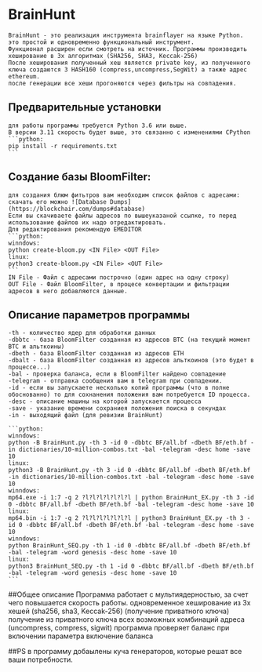 # BrainHunt
    BrainHunt - это реализация инструмента brainflayer на языке Python. это простой и одновременно функциональный инструмент. 
    Функционал расширен если смотреть на источник. Программы производить хеширование в 3х алгоритмах (SHA256, SHA3, Keccak-256)
    После хеширования полученный хеш является private key, из полученного ключа создаются 3 HASH160 (compress,uncompress,SegWit) а также адрес ethereum.
    после генерации все хеши прогоняются через фильтры на совпадения.

## Предварительные установки
    для работы программы требуется Python 3.6 или выше.
    В версии 3.11 скорость будет выше, это связанно с изменениями CPython
    ```python:
    pip install -r requirements.txt
    ```

## Создание базы BloomFilter:
    для создания блюм фитьтров вам необходим список файлов с адресами:
    скачать его можно ![Database Dumps](https://blockchair.com/dumps#database)
    Если вы скачиваете файлы адресов по вышеуказаной ссылке, то перед использование файлов их надо отредактировать.
    Для редактирования рекомендую EMEDITOR
    ```python:
    winndows:
    python create-bloom.py <IN File> <OUT File>
    linux:
    python3 create-bloom.py <IN File> <OUT File>
    ```
    IN File - Файл с адресами построчно (один адрес на одну строку)
    OUT File - Файл BloomFilter, в процесе конвертации и фильтрации адресов в него добавляются данные.

## Описание параметров программы
    -th - количество ядер для обработки данных
    -dbbtc - база BloomFilter созданная из адресов BTC (на текущий момент BTC и альткоины)
    -dbeth - база BloomFilter созданная из адресов ETH
    -dbalt - база BloomFilter созданная из адресов альткоинов (это будет в процессе...)
    -bal - проверка баланса, если в BloomFilter найдено совпадение
    -telegram - отправка сообщения вам в telegram при совпадении.
    -id - если вы запускаете несколько копий программы (что в полне обоснованно) то для сохнанения положения вам потребуется ID процесса.
    -desc - описание машины на которой запускается процесса
    -save - указание времени сохраниея положения поиска в секундах
    -in - выходящий файл (для ревизии BrainHunt)

    ```python:
    winndows:
    python -B BrainHunt.py -th 3 -id 0 -dbbtc BF/all.bf -dbeth BF/eth.bf -in dictionaries/10-million-combos.txt -bal -telegram -desc home -save 10
    linux:
    python3 -B BrainHunt.py -th 3 -id 0 -dbbtc BF/all.bf -dbeth BF/eth.bf -in dictionaries/10-million-combos.txt -bal -telegram -desc home -save 10
    winndows:
    mp64.exe -i 1:7 -q 2 ?l?l?l?l?l?l?l | python BrainHunt_EX.py -th 3 -id 0 -dbbtc BF/all.bf -dbeth BF/eth.bf -bal -telegram -desc home -save 10
    linux:
    mp64.bin -i 1:7 -q 2 ?l?l?l?l?l?l?l | python3 BrainHunt_EX.py -th 3 -id 0 -dbbtc BF/all.bf -dbeth BF/eth.bf -bal -telegram -desc home -save 10
    winndows:
    python BrainHunt_SEQ.py -th 1 -id 0 -dbbtc BF/all.bf -dbeth BF/eth.bf -bal -telegram -word genesis -desc home -save 10
    linux:
    python3 BrainHunt_SEQ.py -th 1 -id 0 -dbbtc BF/all.bf -dbeth BF/eth.bf -bal -telegram -word genesis -desc home -save 10
    ```

##Общее описание
    Программа работает с мультиядерностью, за счет чего повышается скорость работы.
    одновременное хеширование из 3х хешей (sha256, sha3, Keccak-256) (получение приватного ключа)
    получение из приватного ключа всех возможных комбинаций адреса (uncompress, compress, sigwit)
    программа проверяет баланс при включении параметра включение баланса

##PS
    в программу добаылены куча генераторов, которые решат все ваши потребности.
    

